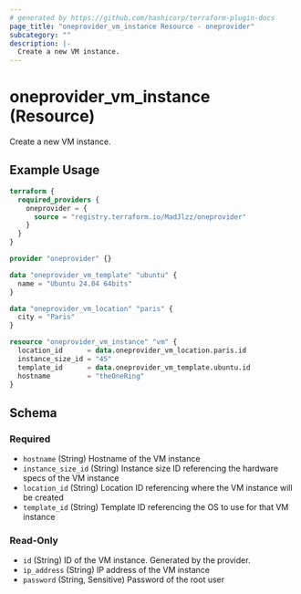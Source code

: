 ```yaml
---
# generated by https://github.com/hashicorp/terraform-plugin-docs
page_title: "oneprovider_vm_instance Resource - oneprovider"
subcategory: ""
description: |-
  Create a new VM instance.
---
```


# oneprovider_vm_instance (Resource)

Create a new VM instance.

## Example Usage

```terraform
terraform {
  required_providers {
    oneprovider = {
      source = "registry.terraform.io/MadJlzz/oneprovider"
    }
  }
}

provider "oneprovider" {}

data "oneprovider_vm_template" "ubuntu" {
  name = "Ubuntu 24.04 64bits"
}

data "oneprovider_vm_location" "paris" {
  city = "Paris"
}

resource "oneprovider_vm_instance" "vm" {
  location_id      = data.oneprovider_vm_location.paris.id
  instance_size_id = "45"
  template_id      = data.oneprovider_vm_template.ubuntu.id
  hostname         = "theOneRing"
}
```

<!-- schema generated by tfplugindocs -->
## Schema

### Required

- `hostname` (String) Hostname of the VM instance
- `instance_size_id` (String) Instance size ID referencing the hardware specs of the VM instance
- `location_id` (String) Location ID referencing where the VM instance will be created
- `template_id` (String) Template ID referencing the OS to use for that VM instance

### Read-Only

- `id` (String) ID of the VM instance. Generated by the provider.
- `ip_address` (String) IP address of the VM instance
- `password` (String, Sensitive) Password of the root user
